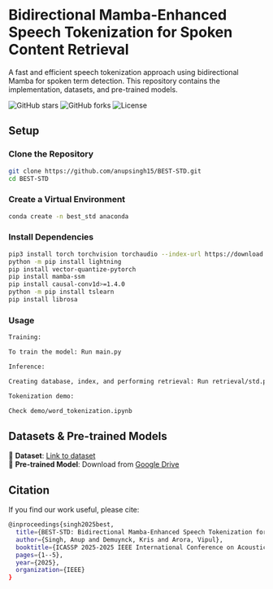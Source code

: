 # Bidirectional Mamba-Enhanced Speech Tokenization for Spoken Content Retrieval
A fast and efficient speech tokenization approach using bidirectional Mamba for spoken term detection. This repository contains the implementation, datasets, and pre-trained models.


![GitHub stars](https://img.shields.io/github/stars/anupsingh15/BEST-STD?style=social)
![GitHub forks](https://img.shields.io/github/forks/anupsingh15/BEST-STD?style=social)
![License](https://img.shields.io/github/license/anupsingh15/BEST-STD)

## Setup

### Clone the Repository
```sh
git clone https://github.com/anupsingh15/BEST-STD.git
cd BEST-STD
```

### Create a Virtual Environment
```sh
conda create -n best_std anaconda
```

### Install Dependencies
```sh
pip3 install torch torchvision torchaudio --index-url https://download.pytorch.org/whl/cu121
python -m pip install lightning
pip install vector-quantize-pytorch
pip install mamba-ssm
pip install causal-conv1d>=1.4.0
python -m pip install tslearn
pip install librosa
```

### Usage
```sh
Training:

To train the model: Run main.py

Inference:

Creating database, index, and performing retrieval: Run retrieval/std.py

Tokenization demo:

Check demo/word_tokenization.ipynb
```


## Datasets & Pre-trained Models

🔹 **Dataset**: [Link to dataset](https://github.com/CorentinJ/librispeech-alignments)  
🔹 **Pre-trained Model**: Download from [Google Drive](https://drive.google.com/drive/folders/1wT8-aQfkYldbGzDAivSHkSiLAMxs9KT0?usp=sharing)

## Citation

If you find our work useful, please cite:
```sh
@inproceedings{singh2025best,
  title={BEST-STD: Bidirectional Mamba-Enhanced Speech Tokenization for Spoken Term Detection},
  author={Singh, Anup and Demuynck, Kris and Arora, Vipul},
  booktitle={ICASSP 2025-2025 IEEE International Conference on Acoustics, Speech and Signal Processing (ICASSP)},
  pages={1--5},
  year={2025},
  organization={IEEE}
}
```
